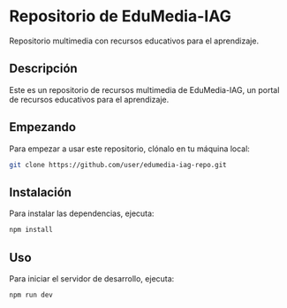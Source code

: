 # Repositorio de EduMedia-IAG

Repositorio multimedia con recursos educativos para el aprendizaje.

## Descripción

Este es un repositorio de recursos multimedia de EduMedia-IAG, un portal de recursos educativos para el aprendizaje.

## Empezando

Para empezar a usar este repositorio, clónalo en tu máquina local:

```bash
git clone https://github.com/user/edumedia-iag-repo.git
```

## Instalación

Para instalar las dependencias, ejecuta:

```bash
npm install
```

## Uso

Para iniciar el servidor de desarrollo, ejecuta:

```bash
npm run dev
```